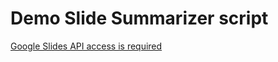 # Demo Slide Summarizer script
[Google Slides API access is required](https://developers.google.com/slides/api/quickstart/python)
